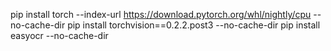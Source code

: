 pip install torch --index-url https://download.pytorch.org/whl/nightly/cpu --no-cache-dir
pip install torchvision==0.2.2.post3 --no-cache-dir
pip install easyocr --no-cache-dir
